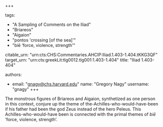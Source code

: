 +++

tags:
- "A Sampling of Comments on the Iliad"
- "Briareos"
- "Aigaion"
- "pontos &#39;crossing [of the sea]&#39;"
- "biē ‘force, violence, strength’"

citable_urn: "urn:cts:CHS:Commentaries.AHCIP:Iliad.1.403-1.404.tKKG3QF"
target_urn: "urn:cts:greekLit:tlg0012.tlg001:1.403-1.404"
title: "Iliad 1.403-404"

authors:
- email: "gnagy@chs.harvard.edu"
  name: "Gregory Nagy"
  username: "gnagy"
+++

<p>The monstrous figures of Briareos and Aigaion, synthetized as one person in this context, conjure up the theme of the-Achilles-who-would-have-been if his father had been the god Zeus instead of the hero Peleus. This Achilles-who-would-have been is connected with the primal themes of <em>biē</em> ‘force, violence, strength’.  </p>